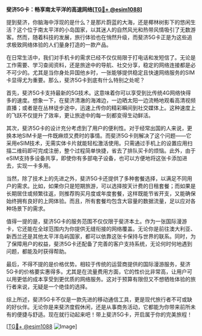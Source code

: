 **斐济5G卡：畅享南太平洋的高速网络[[TG💪+ @esim1088](https://t.me/s/esim1088)]**

提到斐济，你脑海中浮现的是什么？是那片蔚蓝的大海，还是椰林树影下的悠闲生活？这个位于南太平洋的小岛国家，以其迷人的自然风光和热带风情吸引了无数游客。然而，随着科技的发展，旅行体验也在悄然升级，而斐济5G卡正是为这些追求极致网络体验的人们量身打造的一款产品。

在日常生活中，我们对手机卡的需求已经不仅仅局限于打电话和发短信了。无论是工作需要、学习查阅资料，还是旅途中的导航、社交分享，稳定的网络连接都是必不可少的。尤其是当你身处异国他乡时，一张能够提供稳定且快速网络服务的SIM卡显得尤为重要。那么，斐济5G卡到底有什么特别之处呢？

首先，斐济5G卡支持最新的5G技术。这意味着你可以享受到比传统4G网络快得多的速度。想象一下，在斐济清澈的海滩边，一边晒太阳一边流畅地观看高清视频直播；或者是在丛林徒步途中，迅速上传你的精彩瞬间到社交媒体上。这种速度上的飞跃不仅提升了效率，更让旅途中的每一刻都变得生动鲜活。

其次，斐济5G卡的设计充分考虑到了用户的便利性。对于经常出国的人来说，更换本地SIM卡是一件既麻烦又费时的事情。而斐济5G卡则解决了这个问题——它采用eSIM技术，无需实体卡片就能轻松激活使用。只需通过手机上的设置应用扫描二维码即可完成注册，整个过程简单快捷，省去了排队买卡的烦恼。此外，由于eSIM支持多设备共享，即使你有多部电子设备，也可以方便地将这张卡添加进去，实现一卡多用。

当然，除了技术上的先进之外，斐济5G卡还提供了多种套餐选择，以满足不同用户的需求。比如，如果你只是短期旅游，可以选择按天计费的日租套餐；而如果是长期居住或频繁往返，则推荐购买月度或年度套餐，这样既能节省开支，又能确保始终拥有良好的上网体验。而且，所有套餐均包含大容量的数据流量，足以应对各种场景下的需求。

值得一提的是，斐济5G卡的服务范围不仅仅限于斐济本土。作为一张国际漫游卡，它还能在全球范围内为你提供无缝衔接的网络覆盖。无论你是前往澳大利亚、新西兰还是其他太平洋岛屿国家，都可以依靠这张卡保持与世界的联系。同时，为了保障用户的权益，斐济5G卡还配备了完善的客户支持系统，无论何时何地遇到问题，都能及时获得帮助。

最后，不得不提的是价格优势。相较于传统的运营商提供的国际漫游服务，斐济5G卡的价格要实惠得多。尤其是在流量费用方面，它的性价比非常高，让用户可以用更低的成本享受到更优质的网络服务。这对于预算有限但又不想牺牲体验的旅行者来说，无疑是一个绝佳的选择。

综上所述，斐济5G卡不仅是一款先进的移动通信工具，更是现代旅行者不可或缺的好伙伴。无论你是来斐济度假休闲，还是从事商务活动，它都能为你带来前所未有的便捷与舒适。现在就行动起来吧！带上斐济5G卡，开启属于你的完美旅程！

[[TG💪+ @esim1088](https://t.me/s/esim1088) ![Image](https://i.postimg.cc/4NQfJmqS/Snipaste-2025-05-13-00-14-12.png)]